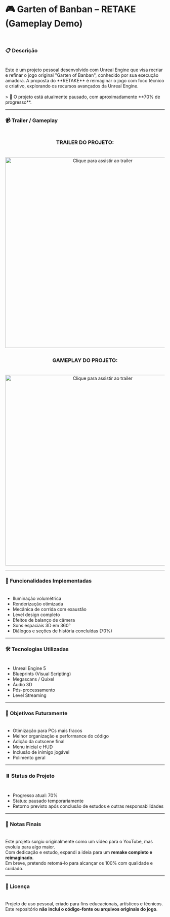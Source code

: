 <h1>🎮 Garten of Banban – RETAKE (Gameplay Demo)<br></br></h1>

<h3>📋 Descrição<br></br></h3>
Este é um projeto pessoal desenvolvido com Unreal Engine que visa recriar e refinar o jogo original "Garten of Banban", conhecido por sua execução amadora.  
A proposta do **RETAKE** é reimaginar o jogo com foco técnico e criativo, explorando os recursos avançados da Unreal Engine.
<br></br>
> 🚧 O projeto está atualmente pausado, com aproximadamente **70% de progresso**.

---

<h3>📹 Trailer / Gameplay<br></br></h3>

<h3 align="center"><B>TRAILER DO PROJETO:</B><br></br></h3>

<p align="center">
  <a href="https://drive.google.com/file/d/1vYAnmOYK0P5ijTpx2R1ot3ImZkA5uppv/view?usp=drive_link" target="_blank">
    <img src="Capturas/thumbnail.gif" alt="Clique para assistir ao trailer" width="600px"/>
  </a>
</p>

##

<h3 align="center"><B>GAMEPLAY DO PROJETO:</B><br></br></h3>

<p align="center">
  <a href="https://drive.google.com/file/d/1BHzMUoDInqMbZhrjKCX1nCHKamM9b41v/view?usp=drive_link" target="_blank">
    <img src="Capturas/thumbnail.gif" alt="Clique para assistir ao trailer" width="600px"/>
  </a>
</p>

---

<h3>🧩 Funcionalidades Implementadas<br></br></h3>

- Iluminação volumétrica
- Renderização otimizada
- Mecânica de corrida com exaustão
- Level design completo
- Efeitos de balanço de câmera
- Sons espaciais 3D em 360°
- Diálogos e seções de história concluídas (70%)

---

<h3>🛠️ Tecnologias Utilizadas<br></br></h3>

- Unreal Engine 5
- Blueprints (Visual Scripting)
- Megascans / Quixel
- Áudio 3D
- Pós-processamento
- Level Streaming

---

<h3>📌 Objetivos Futuramente<br></br></h3>

- Otimização para PCs mais fracos
- Melhor organização e performance do código
- Adição da cutscene final
- Menu inicial e HUD
- Inclusão de inimigo jogável
- Polimento geral

---

<h3>⏸️ Status do Projeto<br></br></h3>

- Progresso atual: 70%  
- Status: pausado temporariamente  
- Retorno previsto após conclusão de estudos e outras responsabilidades

---

<h3>📝 Notas Finais<br></br></h3>

Este projeto surgiu originalmente como um vídeo para o YouTube, mas evoluiu para algo maior.  
Com dedicação e estudo, expandi a ideia para um **remake completo e reimaginado**.  
Em breve, pretendo retomá-lo para alcançar os 100% com qualidade e cuidado.

---

<h3>📜 Licença<br></br></h3>

Projeto de uso pessoal, criado para fins educacionais, artísticos e técnicos.  
Este repositório **não inclui o código-fonte ou arquivos originais do jogo**.
